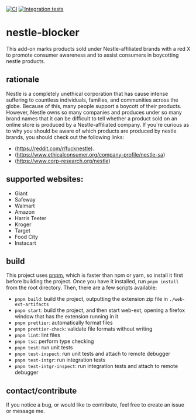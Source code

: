 [![CI](https://github.com/isaac-j-miller/nestle-blocker/actions/workflows/branch-check.yml/badge.svg?branch=main)](https://github.com/isaac-j-miller/nestle-blocker/actions/workflows/branch-check.yml) [![Integration tests](https://github.com/isaac-j-miller/nestle-blocker/actions/workflows/intgr-test.yml/badge.svg?branch=main)](https://github.com/isaac-j-miller/nestle-blocker/actions/workflows/intgr-test.yml)

# nestle-blocker

This add-on marks products sold under Nestle-affiliated brands with a red X to promote consumer awareness and to assist consumers in boycotting nestle products.

## rationale

Nestle is a completely unethical corporation that has cause intense suffering to countless individuals, families, and communities across the globe. Because of this, many people support a boycott of their products. However, Nestle owns so many companies and produces under so many brand names that it can be difficult to tell whether a product sold on an online store is produced by a Nestle-affiliated company.
If you're curious as to why you should be aware of which products are produced by nestle brands,
you should check out the following links:

- (https://reddit.com/r/fucknestle).
- (https://www.ethicalconsumer.org/company-profile/nestle-sa)
- (https://www.corp-research.org/nestle)

## supported websites:

- Giant
- Safeway
- Walmart
- Amazon
- Harris Teeter
- Kroger
- Target
- Food City
- Instacart

## build

This project uses [pnpm](https://pnpm.io/), which is faster than npm or yarn, so install it first before building the project. Once you have it installed, run `pnpm install` from the root directory. Then, there are a few scripts available:

- `pnpm build`: build the project, outputting the extension zip file in `./web-ext-artifacts`
- `pnpm start`: build the project, and then start web-ext, opening a firefox window that has the extension running in it
- `pnpm prettier`: automatically format files
- `pnpm prettier-check`: validate file formats without writing
- `pnpm lint`: lint files
- `pnpm tsc`: perform type checking
- `pnpm test`: run unit tests
- `pnpm test-inspect`: run unit tests and attach to remote debugger
- `pnpm test-intgr`: run integration tests
- `pnpm test-intgr-inspect`: run integration tests and attach to remote debugger

## contact/contribute

If you notice a bug, or would like to contribute, feel free to create an issue or message me.
